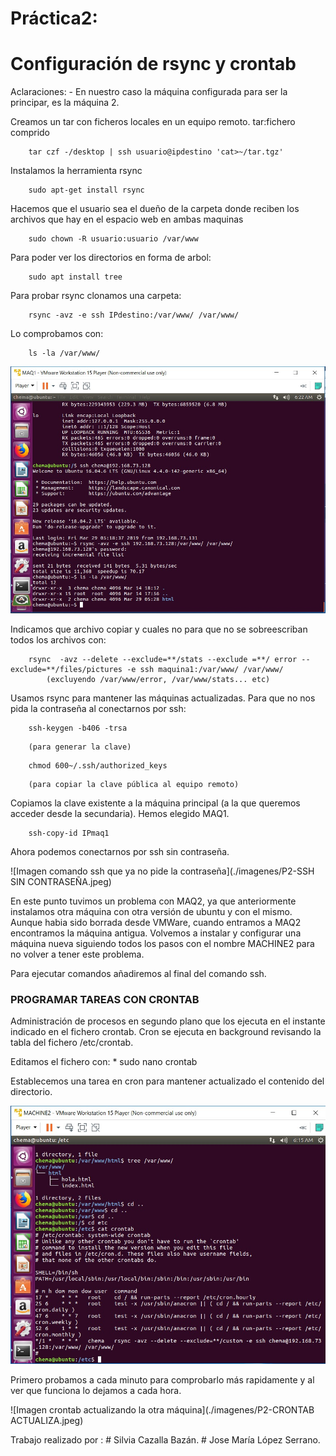 # Práctica2:
# Configuración de rsync y crontab

Aclaraciones:
	- En nuestro caso la máquina configurada para ser la principar, es la máquina 2.
	
Creamos un tar con ficheros locales en un equipo remoto.
tar:fichero comprido

```
	tar czf -/desktop | ssh usuario@ipdestino 'cat>~/tar.tgz'
```

Instalamos la herramienta rsync

```
	sudo apt-get install rsync
```

Hacemos que el usuario sea el dueño de la carpeta donde reciben los archivos que hay en el espacio web en ambas maquinas

```
	sudo chown -R usuario:usuario /var/www
```

Para poder ver los directorios en forma de arbol:

```
	sudo apt install tree
```

Para probar rsync clonamos una carpeta:
	
```
	rsync -avz -e ssh IPdestino:/var/www/ /var/www/
```

Lo comprobamos con: 

```
	ls -la /var/www/
```

![Imagen clonado de directorios](./imagenes/P2-CLONAR.jpeg)

Indicamos que archivo copiar y cuales no para que no se sobreescriban todos los archivos con:

```
	rsync  -avz --delete --exclude=**/stats --exclude =**/ error -- exclude=**/files/pictures -e ssh maquina1:/var/www/ /var/www/			
		(excluyendo /var/www/error, /var/www/stats... etc)
```

Usamos rsync para mantener las máquinas actualizadas. Para que no nos pida la contraseña al conectarnos por ssh:

```	
	ssh-keygen -b406 -trsa
```
		(para generar la clave)
		
```		
	chmod 600~/.ssh/authorized_keys
```
		(para copiar la clave pública al equipo remoto)
		
Copiamos la clave existente a la máquina principal (a la que queremos acceder desde la secundaria). Hemos elegido MAQ1.

```
	ssh-copy-id IPmaq1
```

Ahora podemos conectarnos por ssh sin contraseña.
 
 ![Imagen comando ssh que ya no pide la contraseña](./imagenes/P2-SSH SIN CONTRASEÑA.jpeg)

En este punto tuvimos un problema con MAQ2, ya que anteriormente instalamos otra máquina con otra versión de ubuntu y con el mismo. 
		Aunque habia sido borrada desde VMWare, cuando entramos a MAQ2 encontramos la máquina antigua.
Volvemos a instalar y configurar una máquina nueva siguiendo todos los pasos con el nombre MACHINE2 para no volver a tener este problema.

Para ejecutar comandos añadiremos al final del comando ssh.

### PROGRAMAR TAREAS CON CRONTAB

Administración de procesos en segundo plano que los ejecuta en el instante indicado en el fichero crontab.
Cron se ejecuta en background revisando la tabla del fichero /etc/crontab.

Editamos el fichero con:
	* sudo nano crontab

Establecemos una tarea en cron para mantener actualizado el contenido del directorio.

![Instrucción introducida en el archivo crontab](./imagenes/P2-CRONTAB.jpeg)

Primero probamos a cada minuto para comprobarlo más rapidamente y al ver que funciona lo dejamos a cada hora.

![Imagen crontab actualizando la otra máquina](./imagenes/P2-CRONTAB ACTUALIZA.jpeg)


Trabajo realizado por :
		# Silvia Cazalla Bazán.
		# Jose María López Serrano.

